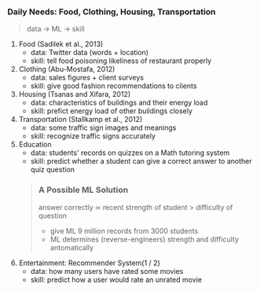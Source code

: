 ### Daily Needs: Food, Clothing, Housing, Transportation
> data -> ML -> skill

1. Food (Sadilek et al., 2013)
   - data: Twitter data (words + location)
   - skill: tell food poisoning likeliness of restaurant properly
2. Clothing (Abu-Mostafa, 2012)
   - data: sales figures + client surveys
   - skill: give good fashion recommendations to clients
3. Housing (Tsanas and Xifara, 2012)
   - data: characteristics of buildings and their energy load
   - skill: prefict energy load of other buildings closely
4. Transportation (Stallkamp et al., 2012)
   - data: some traffic sign images and meanings
   - skill: recognize traffic signs accurately
5. Education
   - data: students' records on quizzes on a Math tutoring system
   - skill: predict whether a student can give a correct answer to another quiz question
   > ### A Possible ML Solution
   > answer correctly ≃ recent strength of student > difficulty of question
   > - give ML 9 million records from 3000 students
   > - ML determines (reverse-engineers) strength and difficulty antomatically
6. Entertainment: Recommender System(1 / 2)
   - data: how many users have rated some movies
   - skill: predict how a user would rate an unrated movie